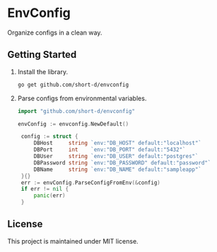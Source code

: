 # EnvConfig

Organize configs in a clean way.

## Getting Started

1. Install the library.

   ```bash
   go get github.com/short-d/envconfig
   ```

1. Parse configs from environmental variables.

   ```go
   import "github.com/short-d/envconfig"
   
   envConfig := envconfig.NewDefault()

	config := struct {
		DBHost     string `env:"DB_HOST" default:"localhost"`
		DBPort     int    `env:"DB_PORT" default:"5432"`
		DBUser     string `env:"DB_USER" default:"postgres"`
		DBPassword string `env:"DB_PASSWORD" default:"password"`
		DBName     string `env:"DB_NAME" default:"sampleapp"`
	}{}
	err := envConfig.ParseConfigFromEnv(&config)
	if err != nil {
		panic(err)
	}
   ```

## License

This project is maintained under MIT license.